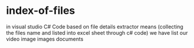 # index-of-files
in visual studio C# Code based on file details extractor means (collecting the files name and listed into excel sheet through c# code)
we have list our video image images documents
